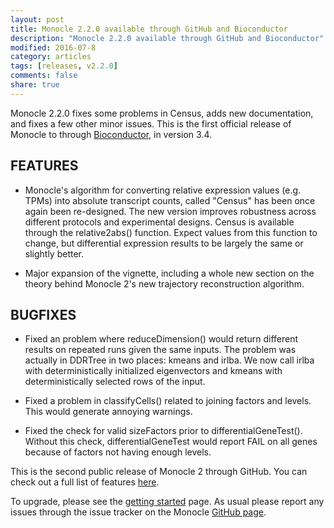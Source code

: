 ```yaml
---
layout: post
title: Monocle 2.2.0 available through GitHub and Bioconductor
description: "Monocle 2.2.0 available through GitHub and Bioconductor"
modified: 2016-07-8
category: articles
tags: [releases, v2.2.0]
comments: false
share: true
---
```


Monocle 2.2.0 fixes some problems in Census, adds new documentation, and fixes a few other minor issues. This is the first official release of Monocle to through [Bioconductor](https://bioconductor.org/packages/release/bioc/html/monocle.html), in version 3.4.

## FEATURES

* Monocle's algorithm for converting relative expression values (e.g. TPMs)
    into absolute transcript counts, called "Census" has been once again been re-designed. 
    The new version improves robustness across different protocols and experimental 
    designs. Census is available through the relative2abs() function. Expect 
    values from this function to change, but differential expression 
    results to be largely the same or slightly better.
    
* Major expansion of the vignette, including a whole new section on the theory 
    behind Monocle 2's new trajectory reconstruction algorithm.
    
## BUGFIXES

  * Fixed an problem where reduceDimension() would return different results on 
    repeated runs given the same inputs. The problem was actually in DDRTree in 
    two places: kmeans and irlba. We now call irlba with deterministically 
    initialized eigenvectors and kmeans with deterministically selected rows of 
    the input.
    
  * Fixed a problem in classifyCells() related to joining factors and levels. This
    would generate annoying warnings.
    
  * Fixed the check for valid sizeFactors prior to differentialGeneTest(). Without
    this check, differentialGeneTest would report FAIL on all genes because of
    factors not having enough levels. 

This is the second public release of Monocle 2 through GitHub. You can check out a full list of features [here]({{site.url}}/features/). 

To upgrade, please see the [getting started]({{site.url}}/getting-started/) page. As usual please report any issues through the issue tracker on the Monocle [GitHub page](https://github.com/cole-trapnell-lab/monocle-release).